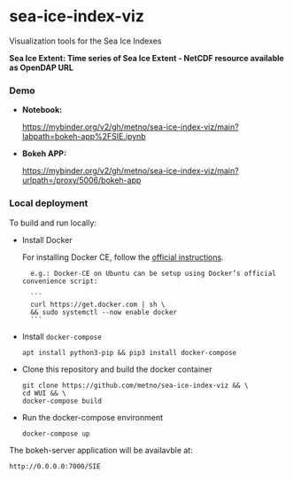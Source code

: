 # sea-ice-index-viz
Visualization tools for the Sea Ice Indexes


**Sea Ice Extent:  Time series of Sea Ice Extent - NetCDF resource available as OpenDAP URL**

### Demo

* **Notebook:**
    
   https://mybinder.org/v2/gh/metno/sea-ice-index-viz/main?labpath=bokeh-app%2FSIE.ipynb


* **Bokeh APP:**

   https://mybinder.org/v2/gh/metno/sea-ice-index-viz/main?urlpath=/proxy/5006/bokeh-app    


### Local deployment

To build and run locally:

* Install Docker

    For installing Docker CE, follow the [official instructions](https://docs.docker.com/engine/install/).
    
        e.g.: Docker-CE on Ubuntu can be setup using Docker’s official convenience script:

        ```
        curl https://get.docker.com | sh \
        && sudo systemctl --now enable docker
        ```


* Install `docker-compose`

    ```
    apt install python3-pip && pip3 install docker-compose
    ``` 

* Clone this repository and build the docker container
    
    ```
    git clone https://github.com/metno/sea-ice-index-viz && \
    cd WUI && \
    docker-compose build
    ```

* Run the docker-compose environment
    
    ```
    docker-compose up
    ```

The bokeh-server application will be availavble at:

```http://0.0.0.0:7000/SIE```